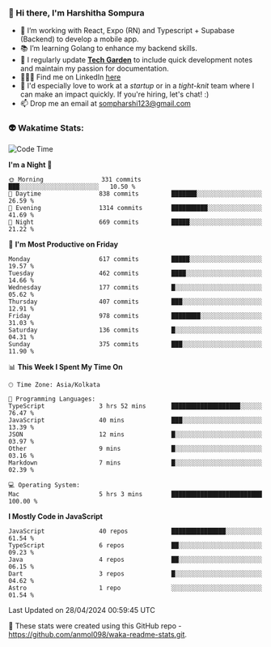 ### 👋 Hi there, I'm Harshitha Sompura

- 🔧 I’m working with React, Expo (RN) and Typescript + Supabase (Backend) to develop a mobile app.
- 📚 I’m learning Golang to enhance my backend skills.
- 🌾 I regularly update **<u>[Tech Garden](https://tech-garden-hs.vercel.app/)</u>** to include quick development notes and maintain my passion for documentation.
- 👩🏻‍💻 Find me on LinkedIn <u>[here](https://www.linkedin.com/in/harshithasompura/)</u>
- 🐣 I'd especially love to work at a _startup_ or in a _tight-knit_ team where I can make an impact quickly. If you're hiring, let's chat! :)
- 📫 Drop me an email at [sompharshi123@gmail.com](mailto:sompharshi123@gmail.com)

### 👽 Wakatime Stats:
<!--START_SECTION:waka-->
![Code Time](http://img.shields.io/badge/Code%20Time-75%20hrs%2053%20mins-blue)

**I'm a Night 🦉** 

```text
🌞 Morning                331 commits         ███░░░░░░░░░░░░░░░░░░░░░░   10.50 % 
🌆 Daytime                838 commits         ███████░░░░░░░░░░░░░░░░░░   26.59 % 
🌃 Evening                1314 commits        ██████████░░░░░░░░░░░░░░░   41.69 % 
🌙 Night                  669 commits         █████░░░░░░░░░░░░░░░░░░░░   21.22 % 
```
📅 **I'm Most Productive on Friday** 

```text
Monday                   617 commits         █████░░░░░░░░░░░░░░░░░░░░   19.57 % 
Tuesday                  462 commits         ████░░░░░░░░░░░░░░░░░░░░░   14.66 % 
Wednesday                177 commits         █░░░░░░░░░░░░░░░░░░░░░░░░   05.62 % 
Thursday                 407 commits         ███░░░░░░░░░░░░░░░░░░░░░░   12.91 % 
Friday                   978 commits         ████████░░░░░░░░░░░░░░░░░   31.03 % 
Saturday                 136 commits         █░░░░░░░░░░░░░░░░░░░░░░░░   04.31 % 
Sunday                   375 commits         ███░░░░░░░░░░░░░░░░░░░░░░   11.90 % 
```


📊 **This Week I Spent My Time On** 

```text
🕑︎ Time Zone: Asia/Kolkata

💬 Programming Languages: 
TypeScript               3 hrs 52 mins       ███████████████████░░░░░░   76.47 % 
JavaScript               40 mins             ███░░░░░░░░░░░░░░░░░░░░░░   13.39 % 
JSON                     12 mins             █░░░░░░░░░░░░░░░░░░░░░░░░   03.97 % 
Other                    9 mins              █░░░░░░░░░░░░░░░░░░░░░░░░   03.16 % 
Markdown                 7 mins              █░░░░░░░░░░░░░░░░░░░░░░░░   02.39 % 

💻 Operating System: 
Mac                      5 hrs 3 mins        █████████████████████████   100.00 % 
```

**I Mostly Code in JavaScript** 

```text
JavaScript               40 repos            ███████████████░░░░░░░░░░   61.54 % 
TypeScript               6 repos             ██░░░░░░░░░░░░░░░░░░░░░░░   09.23 % 
Java                     4 repos             ██░░░░░░░░░░░░░░░░░░░░░░░   06.15 % 
Dart                     3 repos             █░░░░░░░░░░░░░░░░░░░░░░░░   04.62 % 
Astro                    1 repo              ░░░░░░░░░░░░░░░░░░░░░░░░░   01.54 % 
```




 Last Updated on 28/04/2024 00:59:45 UTC
<!--END_SECTION:waka-->

👀 These stats were created using this GitHub repo - https://github.com/anmol098/waka-readme-stats.git. 
